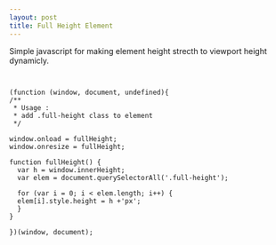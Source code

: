 ```yaml
---
layout: post
title: Full Height Element
---
```


Simple javascript for making element height strecth to viewport height dynamicly. 

<pre>
<code>

(function (window, document, undefined){  
/**
 * Usage :
 * add .full-height class to element
 */

window.onload = fullHeight;
window.onresize = fullHeight;

function fullHeight() {
  var h = window.innerHeight;
  var elem = document.querySelectorAll('.full-height');

  for (var i = 0; i < elem.length; i++) {
  elem[i].style.height = h +'px';
  }
}

})(window, document);
</code>
</pre>